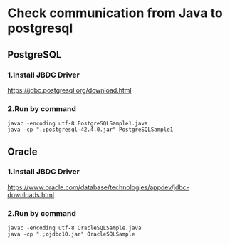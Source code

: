 # Check communication from Java to postgresql

## PostgreSQL

### 1.Install JBDC Driver

https://jdbc.postgresql.org/download.html

### 2.Run by command

```
javac -encoding utf-8 PostgreSQLSample1.java
java -cp ".;postgresql-42.4.0.jar" PostgreSQLSample1
```

## Oracle

### 1.Install JBDC Driver

https://www.oracle.com/database/technologies/appdev/jdbc-downloads.html

### 2.Run by command

```
javac -encoding utf-8 OracleSQLSample.java
java -cp ".;ojdbc10.jar" OracleSQLSample
```

